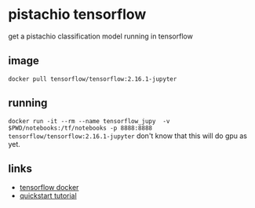 # pistachio tensorflow 

get a pistachio classification model running in tensorflow 

## image

```docker pull tensorflow/tensorflow:2.16.1-jupyter```

## running 

```docker run -it --rm --name tensorflow_jupy  -v $PWD/notebooks:/tf/notebooks -p 8888:8888 tensorflow/tensorflow:2.16.1-jupyter```
don't know that this will do gpu as yet.

## links 

  - [tensorflow docker](https://www.tensorflow.org/install/docker)
  - [quickstart tutorial](https://www.tensorflow.org/tutorials/quickstart/advanced)
  
